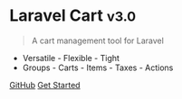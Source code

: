 # <strong>Laravel Cart</strong> <small>v3.0</small>

> A cart management tool for Laravel

- Versatile - Flexible - Tight
- Groups - Carts - Items - Taxes - Actions

[GitHub](https://github.com/JackieDo/Laravel-Cart)
[Get Started](#laravel-cart)